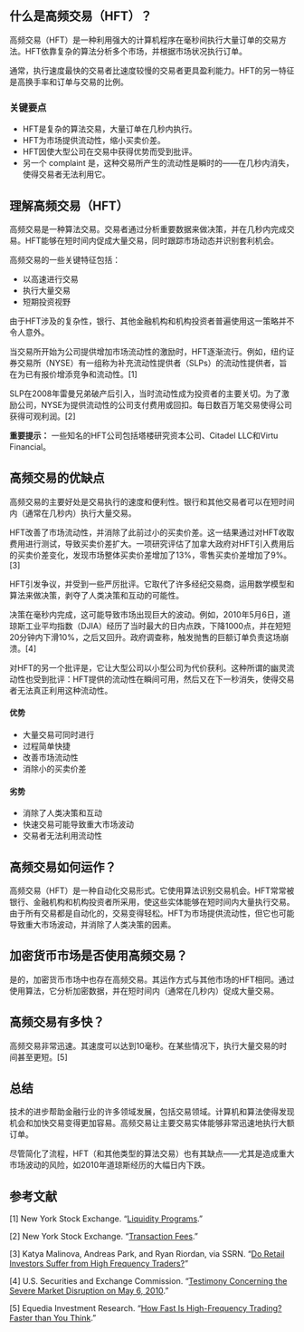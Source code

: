 ## 什么是高频交易（HFT）？

高频交易（HFT）是一种利用强大的计算机程序在毫秒间执行大量订单的交易方法。HFT依靠复杂的算法分析多个市场，并根据市场状况执行订单。

通常，执行速度最快的交易者比速度较慢的交易者更具盈利能力。HFT的另一特征是高换手率和订单与交易的比例。

### 关键要点

- HFT是复杂的算法交易，大量订单在几秒内执行。
- HFT为市场提供流动性，缩小买卖价差。
- HFT因使大型公司在交易中获得优势而受到批评。
- 另一个 complaint 是，这种交易所产生的流动性是瞬时的——在几秒内消失，使得交易者无法利用它。

## 理解高频交易（HFT）

高频交易是一种算法交易。交易者通过分析重要数据来做决策，并在几秒内完成交易。HFT能够在短时间内促成大量交易，同时跟踪市场动态并识别套利机会。

高频交易的一些关键特征包括：

- 以高速进行交易
- 执行大量交易
- 短期投资视野

由于HFT涉及的复杂性，银行、其他金融机构和机构投资者普遍使用这一策略并不令人意外。

当交易所开始为公司提供增加市场流动性的激励时，HFT逐渐流行。例如，纽约证券交易所（NYSE）有一组称为补充流动性提供者（SLPs）的流动性提供者，旨在为已有报价增添竞争和流动性。[1]

SLP在2008年雷曼兄弟破产后引入，当时流动性成为投资者的主要关切。为了激励公司，NYSE为提供流动性的公司支付费用或回扣。每日数百万笔交易使得公司获得可观利润。[2]

**重要提示：** 一些知名的HFT公司包括塔楼研究资本公司、Citadel LLC和Virtu Financial。

## 高频交易的优缺点

高频交易的主要好处是交易执行的速度和便利性。银行和其他交易者可以在短时间内（通常在几秒内）执行大量交易。

HFT改善了市场流动性，并消除了此前过小的买卖价差。这一结果通过对HFT收取费用进行测试，导致买卖价差扩大。一项研究评估了加拿大政府对HFT引入费用后的买卖价差变化，发现市场整体买卖价差增加了13%，零售买卖价差增加了9%。[3]

HFT引发争议，并受到一些严厉批评。它取代了许多经纪交易商，运用数学模型和算法来做决策，剥夺了人类决策和互动的可能性。

决策在毫秒内完成，这可能导致市场出现巨大的波动。例如，2010年5月6日，道琼斯工业平均指数（DJIA）经历了当时最大的日内点跌，下降1000点，并在短短20分钟内下滑10%，之后又回升。政府调查称，触发抛售的巨额订单负责这场崩溃。[4]

对HFT的另一个批评是，它让大型公司以小型公司为代价获利。这种所谓的幽灵流动性也受到批评：HFT提供的流动性在瞬间可用，然后又在下一秒消失，使得交易者无法真正利用这种流动性。

#### 优势

- 大量交易可同时进行
- 过程简单快捷
- 改善市场流动性
- 消除小的买卖价差

#### 劣势

- 消除了人类决策和互动
- 快速交易可能导致重大市场波动
- 交易者无法利用流动性

## 高频交易如何运作？

高频交易（HFT）是一种自动化交易形式。它使用算法识别交易机会。HFT常常被银行、金融机构和机构投资者所采用，使这些实体能够在短时间内大量执行交易。由于所有交易都是自动化的，交易变得轻松。HFT为市场提供流动性，但它也可能导致重大市场波动，并消除了人类决策的因素。

## 加密货币市场是否使用高频交易？

是的，加密货币市场中也存在高频交易。其运作方式与其他市场的HFT相同。通过使用算法，它分析加密数据，并在短时间内（通常在几秒内）促成大量交易。

## 高频交易有多快？

高频交易非常迅速。其速度可以达到10毫秒。在某些情况下，执行大量交易的时间甚至更短。[5]

## 总结

技术的进步帮助金融行业的许多领域发展，包括交易领域。计算机和算法使得发现机会和加快交易变得更加容易。高频交易让主要交易实体能够非常迅速地执行大额订单。

尽管简化了流程，HFT（和其他类型的算法交易）也有其缺点——尤其是造成重大市场波动的风险，如2010年道琼斯经历的大幅日内下跌。

## 参考文献

[1] New York Stock Exchange. “[Liquidity Programs](https://www.nyse.com/markets/liquidity-programs).”

[2] New York Stock Exchange. “[Transaction Fees](https://www.nyse.com/publicdocs/nyse/markets/nyse/NYSE_Price_List.pdf).”

[3] Katya Malinova, Andreas Park, and Ryan Riordan, via SSRN. “[Do Retail Investors Suffer from High Frequency Traders?](https://papers.ssrn.com/sol3/papers.cfm?abstract_id=2183806)”

[4] U.S. Securities and Exchange Commission. “[Testimony Concerning the Severe Market Disruption on May 6, 2010](https://www.sec.gov/news/testimony/2010/ts051110mls.htm).”

[5] Equedia Investment Research. “[How Fast Is High-Frequency Trading? Faster than You Think](https://www.equedia.com/how-fast-is-high-frequency-trading/).”